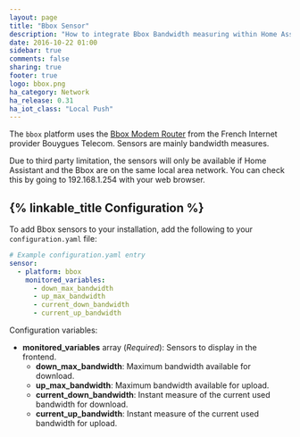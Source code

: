 ```yaml
---
layout: page
title: "Bbox Sensor"
description: "How to integrate Bbox Bandwidth measuring within Home Assistant."
date: 2016-10-22 01:00
sidebar: true
comments: false
sharing: true
footer: true
logo: bbox.png
ha_category: Network
ha_release: 0.31
ha_iot_class: "Local Push"
---
```


The `bbox` platform uses the [Bbox Modem Router](https://fr.wikipedia.org/wiki/Bbox/) from the French Internet provider Bouygues Telecom. Sensors are mainly bandwidth measures.

<p class='note warning'>
Due to third party limitation, the sensors will only be available if Home Assistant and the Bbox are on the same local area network. You can check this by going to 192.168.1.254 with your web browser.
</p>

## {% linkable_title Configuration %}

To add Bbox sensors to your installation, add the following to your `configuration.yaml` file:

```yaml
# Example configuration.yaml entry
sensor:
  - platform: bbox
    monitored_variables:
      - down_max_bandwidth
      - up_max_bandwidth
      - current_down_bandwidth
      - current_up_bandwidth
```

Configuration variables:

- **monitored_variables** array (*Required*): Sensors to display in the frontend.
  - **down_max_bandwidth**: Maximum bandwidth available for download.
  - **up_max_bandwidth**: Maximum bandwidth available for upload.
  - **current_down_bandwidth**: Instant measure of the current used bandwidth for download.
  - **current_up_bandwidth**: Instant measure of the current used bandwidth for upload.

